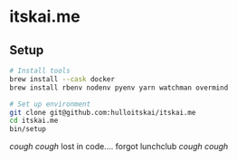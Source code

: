# itskai.me

## Setup

```bash
# Install tools
brew install --cask docker
brew install rbenv nodenv pyenv yarn watchman overmind

# Set up environment
git clone git@github.com:hulloitskai/itskai.me
cd itskai.me
bin/setup
```

*cough cough* lost in code.... forgot lunchclub *cough cough*
